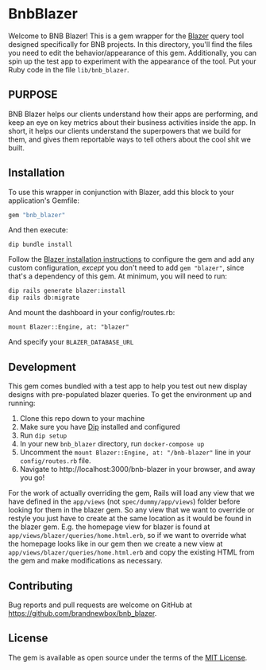 # BnbBlazer

Welcome to BNB Blazer! This is a gem wrapper for the [Blazer](https://github.com/ankane/blazer) query tool designed specifically for BNB projects. In this directory, you'll find the files you need to edit the behavior/appearance of this gem. Additionally, you can spin up the test app to experiment with the appearance of the tool. Put your Ruby code in the file `lib/bnb_blazer`.

## PURPOSE

BNB Blazer helps our clients understand how their apps are performing, and keep an eye on key metrics about their business activities inside the app. In short, it helps our clients understand the superpowers that we build for them, and gives them reportable ways to tell others about the cool shit we built.

## Installation

To use this wrapper in conjunction with Blazer, add this block to your application's Gemfile:

```ruby
gem "bnb_blazer"
```

And then execute:
```
dip bundle install
```

Follow the [Blazer installation instructions](https://github.com/ankane/blazer#installation) to configure the gem and add any custom configuration, _except_ you don't need to add `gem "blazer"`, since that's a dependency of this gem. At minimum, you will need to run:

```
dip rails generate blazer:install
dip rails db:migrate
```

And mount the dashboard in your config/routes.rb:

```
mount Blazer::Engine, at: "blazer"
```
And specify your `BLAZER_DATABASE_URL`

## Development

This gem comes bundled with a test app to help you test out new display designs with pre-populated blazer queries. To get the environment up and running:

1. Clone this repo down to your machine
2. Make sure you have [Dip](https://github.com/brandnewbox/bnb-dip-defaults) installed and configured
3. Run `dip setup`
4. In your new `bnb_blazer` directory, run `docker-compose up`
5. Uncomment the `mount Blazer::Engine, at: "/bnb-blazer"` line in your `config/routes.rb` file.
5. Navigate to http://localhost:3000/bnb-blazer in your browser, and away you go!

For the work of actually overriding the gem, Rails will load any view that we have defined in the `app/views` (not `spec/dummy/app/views`) folder before looking for them in the blazer gem. So any view that we want to override or restyle you just have to create at the same location as it would be found in the blazer gem. E.g. the homepage view for blazer is found at `app/views/blazer/queries/home.html.erb`, so if we want to override what the homepage looks like in our gem then we create a new view at `app/views/blazer/queries/home.html.erb` and copy the existing HTML from the gem and make modifications as necessary.

## Contributing

Bug reports and pull requests are welcome on GitHub at https://github.com/brandnewbox/bnb_blazer.


## License

The gem is available as open source under the terms of the [MIT License](https://opensource.org/licenses/MIT).
